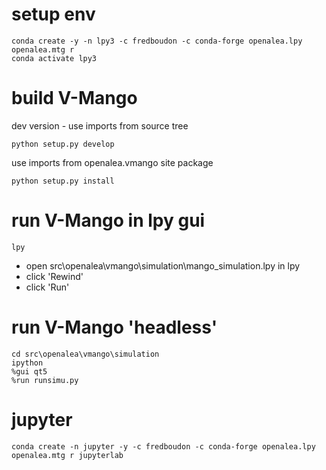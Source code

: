 # setup env

```console
conda create -y -n lpy3 -c fredboudon -c conda-forge openalea.lpy openalea.mtg r
conda activate lpy3
```

# build V-Mango

dev version - use imports from source tree

```console
python setup.py develop
```

use imports from openalea.vmango site package

```console
python setup.py install
```

# run V-Mango in lpy gui
```console
lpy
```
* open src\openalea\vmango\simulation\mango_simulation.lpy in lpy
* click 'Rewind'
* click 'Run'

# run V-Mango 'headless'

```console
cd src\openalea\vmango\simulation
ipython
%gui qt5
%run runsimu.py
```

# jupyter

```console
conda create -n jupyter -y -c fredboudon -c conda-forge openalea.lpy openalea.mtg r jupyterlab
```